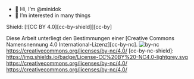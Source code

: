 - 👋 Hi, I’m @minidok
- 👀 I’m interested in many things 


<!---
minidok/minidok is a ✨ special ✨ repository because its `README.md` (this file) appears on your GitHub profile.
You can click the Preview link to take a look at your changes.
--->
Shield: [![CC BY 4.0][cc-by-shield]][cc-by]

Diese Arbeit unterliegt den Bestimmungen einer
[Creative Commons Namensnennung 4.0 International-Lizenz][cc-by-nc].
![by-nc](https://user-images.githubusercontent.com/38112779/232866527-a8ab3400-5eee-4934-b911-453f63a8f0cf.png)
https://creativecommons.org/licenses/by-nc/4.0/
[cc-by-nc-shield]: https://img.shields.io/badge/License-CC%20BY%20-NC4.0-lightgrey.svg
https://creativecommons.org/licenses/by-nc/4.0/
https://creativecommons.org/licenses/by-nc/4.0/

